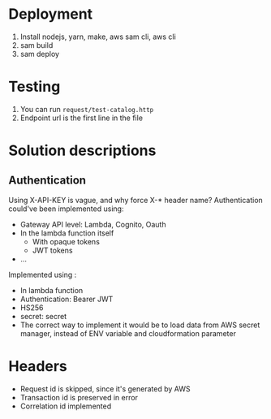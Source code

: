 # Deployment

1. Install nodejs, yarn, make, aws sam cli, aws cli
2. sam build
3. sam deploy

# Testing

1. You can run `request/test-catalog.http`
2. Endpoint url is the first line in the file

# Solution descriptions

## Authentication

Using X-API-KEY is vague, and why force X-* header name? Authentication could've been implemented using:

* Gateway API level: Lambda, Cognito, Oauth
* In the lambda function itself
    * With opaque tokens
    * JWT tokens
* ...

Implemented using :

* In lambda function
* Authentication: Bearer JWT
* HS256
* secret: secret
* The correct way to implement it would be to load data from AWS secret manager, instead of ENV variable and
  cloudformation parameter

# Headers

* Request id is skipped, since it's generated by AWS
* Transaction id is preserved in error
* Correlation id implemented